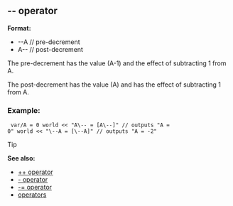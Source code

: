 ## \-- operator

**Format:**
+   \--A // pre-decrement
+   A\-- // post-decrement


The pre-decrement has the value (A-1) and the effect of
subtracting 1 from A. 

The post-decrement has the value (A) and
has the effect of subtracting 1 from A.
### Example:

``` dm
 var/A = 0 world << "A\-- = [A\--]" // outputs "A =
0" world << "\--A = [\--A]" // outputs "A = -2" 
```


> [!TIP] 
> **See also:**
> +   [++ operator](/ref/operator/++.md) 
> +   [- operator](/ref/operator/-.md) 
> +   [-= operator](/ref/operator/-=.md) 
> +   [operators](/ref/operator.md) <!-- -->
